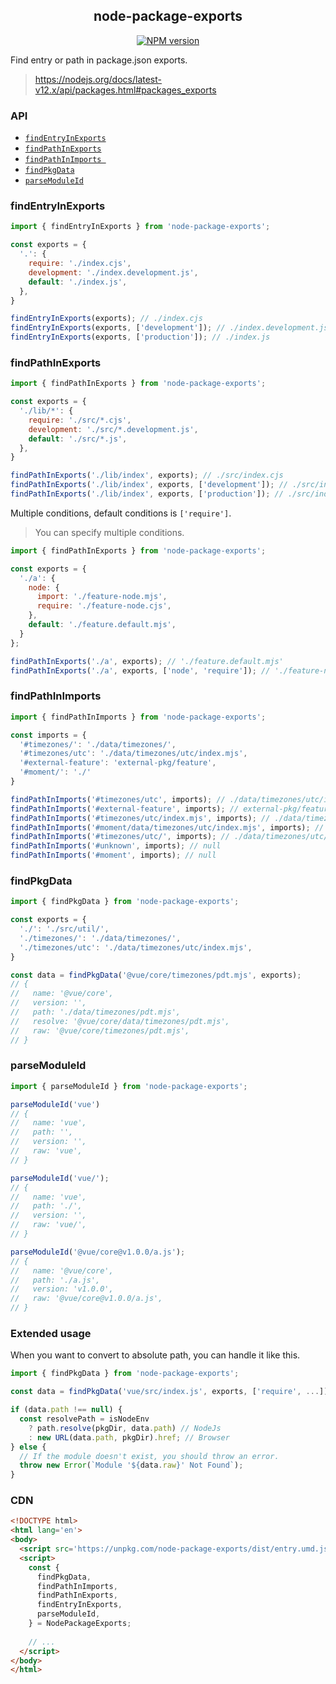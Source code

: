 <div align='center'>
<h2>node-package-exports</h2>

[![NPM version](https://img.shields.io/npm/v/node-package-exports.svg?style=flat-square)](https://www.npmjs.com/package/node-package-exports)

</div>

Find entry or path in package.json exports.
> https://nodejs.org/docs/latest-v12.x/api/packages.html#packages_exports



### API

- [`findEntryInExports`](#findentryinexports)
- [`findPathInExports`](#findpathinexports)
- [`findPathInImports `](#findpathinimports)
- [`findPkgData`](#findpkgdata)
- [`parseModuleId`](#parsemoduleid)



### findEntryInExports

```js
import { findEntryInExports } from 'node-package-exports';

const exports = {
  '.': {
    require: './index.cjs',
    development: './index.development.js',
    default: './index.js',
  },
}

findEntryInExports(exports); // ./index.cjs
findEntryInExports(exports, ['development']); // ./index.development.js
findEntryInExports(exports, ['production']); // ./index.js
```


### findPathInExports

```js
import { findPathInExports } from 'node-package-exports';

const exports = {
  './lib/*': {
    require: './src/*.cjs',
    development: './src/*.development.js',
    default: './src/*.js',
  },
}

findPathInExports('./lib/index', exports); // ./src/index.cjs
findPathInExports('./lib/index', exports, ['development']); // ./src/index.development.js
findPathInExports('./lib/index', exports, ['production']); // ./src/index.js
```

Multiple conditions, default conditions is `['require']`.

> You can specify multiple conditions.

```js
import { findPathInExports } from 'node-package-exports';

const exports = {
  './a': {
    node: {
      import: './feature-node.mjs',
      require: './feature-node.cjs',
    },
    default: './feature.default.mjs',
  }
};

findPathInExports('./a', exports); // './feature.default.mjs'
findPathInExports('./a', exports, ['node', 'require']); // './feature-node.cjs'
```


### findPathInImports

```js
import { findPathInImports } from 'node-package-exports';

const imports = {
  '#timezones/': './data/timezones/',
  '#timezones/utc': './data/timezones/utc/index.mjs',
  '#external-feature': 'external-pkg/feature',
  '#moment/': './'
}

findPathInImports('#timezones/utc', imports); // ./data/timezones/utc/index.mjs
findPathInImports('#external-feature', imports); // external-pkg/feature
findPathInImports('#timezones/utc/index.mjs', imports); // ./data/timezones/utc/index.mjs
findPathInImports('#moment/data/timezones/utc/index.mjs', imports); // ./data/timezones/utc/index.mjs
findPathInImports('#timezones/utc/', imports); // ./data/timezones/utc/
findPathInImports('#unknown', imports); // null
findPathInImports('#moment', imports); // null
```



### findPkgData

```js
import { findPkgData } from 'node-package-exports';

const exports = {
  './': './src/util/',
  './timezones/': './data/timezones/',
  './timezones/utc': './data/timezones/utc/index.mjs',
}

const data = findPkgData('@vue/core/timezones/pdt.mjs', exports);
// {
//   name: '@vue/core',
//   version: '',
//   path: './data/timezones/pdt.mjs',
//   resolve: '@vue/core/data/timezones/pdt.mjs',
//   raw: '@vue/core/timezones/pdt.mjs',
// }
```


### parseModuleId

```js
import { parseModuleId } from 'node-package-exports';

parseModuleId('vue')
// {
//   name: 'vue',
//   path: '',
//   version: '',
//   raw: 'vue',
// }

parseModuleId('vue/');
// {
//   name: 'vue',
//   path: './',
//   version: '',
//   raw: 'vue/',
// }

parseModuleId('@vue/core@v1.0.0/a.js');
// {
//   name: '@vue/core',
//   path: './a.js',
//   version: 'v1.0.0',
//   raw: '@vue/core@v1.0.0/a.js',
// }
```


### Extended usage

When you want to convert to absolute path, you can handle it like this.

```js
import { findPkgData } from 'node-package-exports';

const data = findPkgData('vue/src/index.js', exports, ['require', ...]);

if (data.path !== null) {
  const resolvePath = isNodeEnv
    ? path.resolve(pkgDir, data.path) // NodeJs
    : new URL(data.path, pkgDir).href; // Browser
} else {
  // If the module doesn't exist, you should throw an error.
  throw new Error(`Module '${data.raw}' Not Found`);
}
```


### CDN

```html
<!DOCTYPE html>
<html lang='en'>
<body>
  <script src='https://unpkg.com/node-package-exports/dist/entry.umd.js'></script>
  <script>
    const {
      findPkgData,
      findPathInImports,
      findPathInExports,
      findEntryInExports,
      parseModuleId,
    } = NodePackageExports;
    
    // ...
  </script>
</body>
</html>
```
